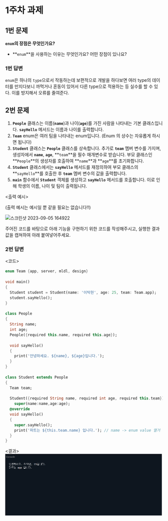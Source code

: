 # 1주차 과제

## 1번 문제

**`enum`의 장점은 무엇인가요?**

- **`enum`**을 사용하는 이유는 무엇인가요? 어떤 장점이 있나요?

### 1번 답변

`enum`은 하나의 `type`으로서 작동하는데 보편적으로 개발을 하다보면 여러 type의 데이터를 만지다보니 까먹거나 혼동이 있어서 다른 type으로 적용하는 등 실수를 할 수 있다. 
이를 방지해서 오류를 줄여준다.


## 2번 문제

1. **`People`** 클래스는 이름(**`name`**)과 나이(**`age`**)를 가진 사람을 나타내는 기본 클래스입니다. **`sayHello`** 메서드는 이름과 나이를 출력합니다.
2. **`Team`** enum은 여러 팀을 나타내는 enum입니다. (Enum 의 상수는 자유롭게 하시면 됩니다)
3. **`Student`** 클래스는 **`People`** 클래스를 상속합니다. 추가로 **`team`** 멤버 변수를 가지며, 생성자에서 **`name`**, **`age`**, **`team`**을 필수 매개변수로 받습니다. 부모 클래스인 **`People`**의 생성자를 호출하여 **`name`**과 **`age`**를 초기화합니다.
4. **`Student`** 클래스에서는 **`sayHello`** 메서드를 재정의하여 부모 클래스의 **`sayHello`**를 호출한 후 **`team`** 멤버 변수의 값을 출력합니다.
5. **`main`** 함수에서 **`Student`** 객체를 생성하고 **`sayHello`** 메서드를 호출합니다. 이로 인해 학생의 이름, 나이 및 팀이 출력됩니다.

<출력 예시>

(출력 예시는 예시일 뿐 같을 필요는 없습니다!!)

![스크린샷 2023-09-05 164922](https://github.com/GDSC-Hanyang/2023-App-Study/assets/43240607/f2097263-23ea-4345-8ae9-b18a3df74516)


주어진 코드를 바탕으로 아래 기능을 구현하기 위한 코드를 작성해주시고, 실행한 결과값을 캡쳐하여 아래 붙여넣어주세요.


### 2번 답변

<코드>
```dart
enum Team {app, server, mldl, design}

void main() 
{
  Student student = Student(name: '이탁현', age: 25, team: Team.app); 
  student.sayHello();
}

class People 
{
  String name;
  int age;
  People({required this.name, required this.age}); 
  
  void sayHello() 
  {
    print('안녕하세요. ${name}, ${age}입니다.');
  }
}

class Student extends People 
{
  Team team;
  
  Student({required String name, required int age, required this.team}) :
    super(name:name,age:age);
  @override
  void sayHello() 
  {
    super.sayHello();
    print('파트는 ${this.team.name} 입니다.'); // name -> enum value 열거 값 식별해서 가져옴
  }
}
```
<결과>
![과제 2번](https://github.com/GDSC-Hanyang/2023-App-Study/blob/Kongtaks/Week%202/Assignment/%EC%9D%B4%ED%83%81%ED%98%84%202%EC%A3%BC%EC%B0%A8%EC%82%AC%EC%A7%84.png)
